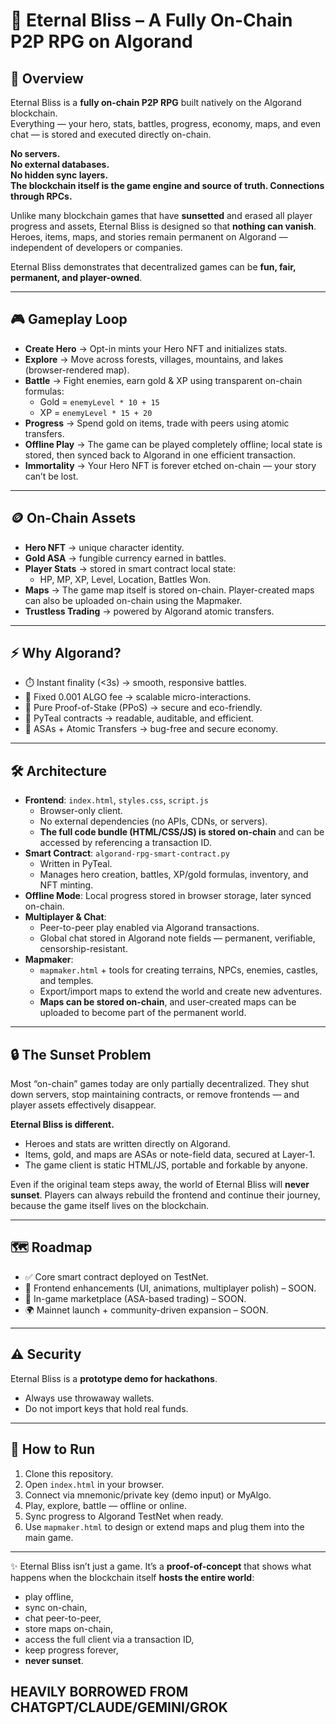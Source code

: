 # 🌟 Eternal Bliss – A Fully On-Chain P2P RPG on Algorand

## 📖 Overview

Eternal Bliss is a **fully on-chain P2P RPG** built natively on the Algorand blockchain.  
Everything — your hero, stats, battles, progress, economy, maps, and even chat — is stored and executed directly on-chain.

**No servers.  
No external databases.  
No hidden sync layers.  
The blockchain itself is the game engine and source of truth.
Connections through RPCs.**

Unlike many blockchain games that have **sunsetted** and erased all player progress and assets, Eternal Bliss is designed so that **nothing can vanish**. Heroes, items, maps, and stories remain permanent on Algorand — independent of developers or companies.

Eternal Bliss demonstrates that decentralized games can be **fun, fair, permanent, and player-owned**.

---

## 🎮 Gameplay Loop

- **Create Hero** → Opt-in mints your Hero NFT and initializes stats.  
- **Explore** → Move across forests, villages, mountains, and lakes (browser-rendered map).  
- **Battle** → Fight enemies, earn gold & XP using transparent on-chain formulas:  
  - Gold = `enemyLevel * 10 + 15`  
  - XP = `enemyLevel * 15 + 20`  
- **Progress** → Spend gold on items, trade with peers using atomic transfers.  
- **Offline Play** → The game can be played completely offline; local state is stored, then synced back to Algorand in one efficient transaction.  
- **Immortality** → Your Hero NFT is forever etched on-chain — your story can’t be lost.  

---

## 🪙 On-Chain Assets

- **Hero NFT** → unique character identity.  
- **Gold ASA** → fungible currency earned in battles.  
- **Player Stats** → stored in smart contract local state:  
  - HP, MP, XP, Level, Location, Battles Won.  
- **Maps** → The game map itself is stored on-chain. Player-created maps can also be uploaded on-chain using the Mapmaker.  
- **Trustless Trading** → powered by Algorand atomic transfers.  

---

## ⚡ Why Algorand?

- ⏱️ Instant finality (<3s) → smooth, responsive battles.  
- 💸 Fixed 0.001 ALGO fee → scalable micro-interactions.  
- 🌱 Pure Proof-of-Stake (PPoS) → secure and eco-friendly.  
- 🐍 PyTeal contracts → readable, auditable, and efficient.  
- 🔗 ASAs + Atomic Transfers → bug-free and secure economy.  

---

## 🛠️ Architecture

- **Frontend**: `index.html`, `styles.css`, `script.js`  
  - Browser-only client.  
  - No external dependencies (no APIs, CDNs, or servers).  
  - **The full code bundle (HTML/CSS/JS) is stored on-chain** and can be accessed by referencing a transaction ID.  
- **Smart Contract**: `algorand-rpg-smart-contract.py`  
  - Written in PyTeal.  
  - Manages hero creation, battles, XP/gold formulas, inventory, and NFT minting.  
- **Offline Mode**: Local progress stored in browser storage, later synced on-chain.  
- **Multiplayer & Chat**:  
  - Peer-to-peer play enabled via Algorand transactions.  
  - Global chat stored in Algorand note fields — permanent, verifiable, censorship-resistant.  
- **Mapmaker**:  
  - `mapmaker.html` + tools for creating terrains, NPCs, enemies, castles, and temples.  
  - Export/import maps to extend the world and create new adventures.  
  - **Maps can be stored on-chain**, and user-created maps can be uploaded to become part of the permanent world.  

---

## 🔒 The Sunset Problem

Most “on-chain” games today are only partially decentralized. They shut down servers, stop maintaining contracts, or remove frontends — and player assets effectively disappear.

**Eternal Bliss is different.**  
- Heroes and stats are written directly on Algorand.  
- Items, gold, and maps are ASAs or note-field data, secured at Layer-1.  
- The game client is static HTML/JS, portable and forkable by anyone.  

Even if the original team steps away, the world of Eternal Bliss will **never sunset**. Players can always rebuild the frontend and continue their journey, because the game itself lives on the blockchain.  

---

## 🗺️ Roadmap

- ✅ Core smart contract deployed on TestNet.  
- 🔨 Frontend enhancements (UI, animations, multiplayer polish) – SOON.  
- 🛒 In-game marketplace (ASA-based trading) – SOON.  
- 🌍 Mainnet launch + community-driven expansion – SOON.  

---

## ⚠️ Security

Eternal Bliss is a **prototype demo for hackathons**.  
- Always use throwaway wallets.  
- Do not import keys that hold real funds.  

---

## 🚀 How to Run

1. Clone this repository.  
2. Open `index.html` in your browser.  
3. Connect via mnemonic/private key (demo input) or MyAlgo.  
4. Play, explore, battle — offline or online.  
5. Sync progress to Algorand TestNet when ready.  
6. Use `mapmaker.html` to design or extend maps and plug them into the main game.  


---

✨ Eternal Bliss isn’t just a game. It’s a **proof-of-concept** that shows what happens when the blockchain itself **hosts the entire world**:  
- play offline,  
- sync on-chain,  
- chat peer-to-peer,  
- store maps on-chain,  
- access the full client via a transaction ID,  
- keep progress forever,  
- **never sunset**.  

## HEAVILY BORROWED FROM CHATGPT/CLAUDE/GEMINI/GROK
